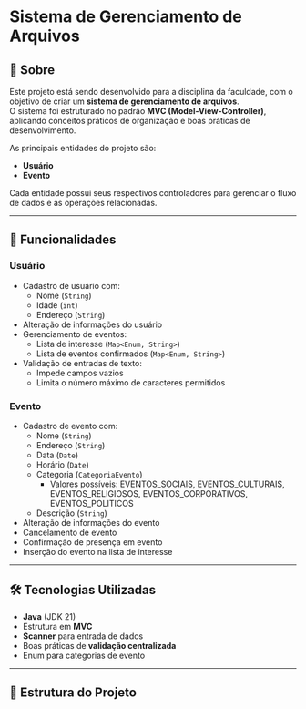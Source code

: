 # Sistema de Gerenciamento de Arquivos

## 📌 Sobre
Este projeto está sendo desenvolvido para a disciplina da faculdade, com o objetivo de criar um **sistema de gerenciamento de arquivos**.  
O sistema foi estruturado no padrão **MVC (Model-View-Controller)**, aplicando conceitos práticos de organização e boas práticas de desenvolvimento.

As principais entidades do projeto são:
- **Usuário**
- **Evento**

Cada entidade possui seus respectivos controladores para gerenciar o fluxo de dados e as operações relacionadas.

---

## 🚀 Funcionalidades

### Usuário
- Cadastro de usuário com:
  - Nome (`String`)
  - Idade (`int`)
  - Endereço (`String`)
- Alteração de informações do usuário
- Gerenciamento de eventos:
  - Lista de interesse (`Map<Enum, String>`)
  - Lista de eventos confirmados (`Map<Enum, String>`)
- Validação de entradas de texto:
  - Impede campos vazios
  - Limita o número máximo de caracteres permitidos

### Evento
- Cadastro de evento com:
  - Nome (`String`)
  - Endereço (`String`)
  - Data (`Date`)
  - Horário (`Date`)
  - Categoria (`CategoriaEvento`)
    - Valores possíveis: EVENTOS_SOCIAIS, EVENTOS_CULTURAIS, EVENTOS_RELIGIOSOS, EVENTOS_CORPORATIVOS, EVENTOS_POLITICOS
  - Descrição (`String`)
- Alteração de informações do evento
- Cancelamento de evento
- Confirmação de presença em evento
- Inserção do evento na lista de interesse

---

## 🛠️ Tecnologias Utilizadas
- **Java** (JDK 21)
- Estrutura em **MVC**
- **Scanner** para entrada de dados
- Boas práticas de **validação centralizada**
- Enum para categorias de evento

---

## 📂 Estrutura do Projeto
